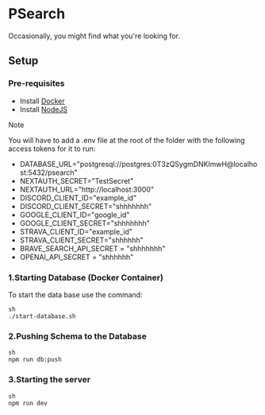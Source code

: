 # PSearch

Occasionally, you might find what you're looking for.

## Setup

### Pre-requisites

- Install [Docker](https://docs.docker.com/engine/install/)
- Install [NodeJS](https://nodejs.org/en/download)

> [!NOTE]
> You will have to add a .env file at the root of the folder with the following access tokens for it to run:

- DATABASE_URL="postgresql://postgres:0T3zQSygmDNKlmwH@localhost:5432/psearch"
- NEXTAUTH_SECRET="TestSecret"
- NEXTAUTH_URL="http://localhost:3000"
- DISCORD_CLIENT_ID="example_id"
- DISCORD_CLIENT_SECRET="shhhhhhh"
- GOOGLE_CLIENT_ID="google_id"
- GOOGLE_CLIENT_SECRET="shhhhhhh"
- STRAVA_CLIENT_ID="example_id"
- STRAVA_CLIENT_SECRET="shhhhhh"
- BRAVE_SEARCH_API_SECRET = "shhhhhhh"
- OPENAI_API_SECRET = "shhhhhh"

### 1.Starting Database (Docker Container)

To start the data base use the command:

```
sh
./start-database.sh
```

### 2.Pushing Schema to the Database

```
sh
npm run db:push
```

### 3.Starting the server

```
sh
npm run dev
```
